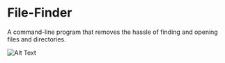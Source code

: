 # File-Finder
A command-line program that removes the hassle of finding and opening files and directories.

![Alt Text](https://github.com/benhubsch/File-Finder/raw/master/gifs/ff-f.gif)
